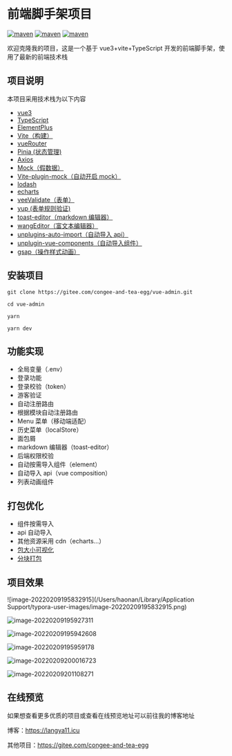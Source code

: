 # 前端脚手架项目

[![maven](https://img.shields.io/badge/vue-3.2.25-brightgreen.svg)](https://github.com/vuejs/vue)
[![maven](https://img.shields.io/badge/typescript-4.4.4-brightgreen.svg)](https://www.tslang.cn/index.html)
[![maven](https://img.shields.io/badge/vite-2.7.2-brightgreen.svg)](https://www.vitejs.net/guide/#scaffolding-your-first-vite-project)

欢迎克隆我的项目，这是一个基于 vue3+vite+TypeScript 开发的前端脚手架，使用了最新的前端技术栈

## 项目说明

本项目采用技术栈为以下内容

- [vue3](https://v3.cn.vuejs.org/)
- [TypeScript](https://www.tslang.cn/index.html)
- [ElementPlus](https://element-plus.gitee.io/zh-CN/)
- [Vite（构建）](https://www.vitejs.net/)
- [vueRouter](https://router.vuejs.org/zh/)
- [Pinia (状态管理)](https://pinia.vuejs.org/)
- [Axios](https://www.axios-http.cn/docs/intro)
- [Mock（假数据）](http://mockjs.com/)
- [Vite-plugin-mock（自动开启 mock）](https://github.com/vbenjs/vite-plugin-mock/blob/HEAD/README.zh_CN.md)
- [lodash](https://www.lodashjs.com/)
- [echarts](https://echarts.apache.org/zh/index.html)
- [veeValidate（表单）](https://vee-validate.logaretm.com/v4/)
- [yup (表单规则验证)](https://github.com/jquense/yup)
- [toast-editor（markdown 编辑器）](https://ui.toast.com/tui-editor)
- [wangEditor（富文本编辑器）](https://www.wangeditor.com/)
- [unplugins-auto-import（自动导入 api）](https://doc.houdunren.com/vue/5%20%E6%8F%92%E4%BB%B6%E6%89%A9%E5%B1%95.html#%E8%87%AA%E5%8A%A8%E5%BC%95%E5%85%A5api)
- [unplugin-vue-components（自动导入组件）](https://doc.houdunren.com/vue/5%20%E6%8F%92%E4%BB%B6%E6%89%A9%E5%B1%95.html#%E8%87%AA%E5%8A%A8%E5%8A%A0%E8%BD%BD%E7%BB%84%E4%BB%B6)
- [gsap（操作样式动画）](https://github.com/greensock/GSAP)

## 安装项目

```
git clone https://gitee.com/congee-and-tea-egg/vue-admin.git

cd vue-admin

yarn

yarn dev
```

## 功能实现

- 全局变量（.env）
- 登录功能
- 登录校验（token）
- 游客验证
- 自动注册路由
- 根据模块自动注册路由
- Menu 菜单（移动端适配）
- 历史菜单（localStore）
- 面包屑
- markdown 编辑器（toast-editor）
- 后端权限校验
- 自动按需导入组件（element）
- 自动导入 api（vue composition）
- 列表动画组件

## 打包优化

- 组件按需导入
- api 自动导入
- 其他资源采用 cdn（echarts...）
- [包大小可视化](https://github.com/btd/rollup-plugin-visualizer)
- [分块打包](https://doc.houdunren.com/vue/4%20%E4%BC%98%E5%8C%96%E6%89%93%E5%8C%85.html#%E5%88%86%E5%9D%97%E6%89%93%E5%8C%85)

## 项目效果

![image-20220209195832915](/Users/haonan/Library/Application Support/typora-user-images/image-20220209195832915.png)

![image-20220209195927311](https://s2.loli.net/2022/02/09/wXOyeAxuojJp5iN.png)

![image-20220209195942608](https://s2.loli.net/2022/02/09/z4ePCrWgvFEDjR3.png)

![image-20220209195959178](https://s2.loli.net/2022/02/09/wrB5vsxkdRJUE91.png)

![image-20220209200016723](https://s2.loli.net/2022/02/09/b1jgeU3Etq95Jhw.png)

![image-20220209201108271](https://s2.loli.net/2022/02/09/9dONjSeoRUAlzZa.png)

## 在线预览

如果想查看更多优质的项目或查看在线预览地址可以前往我的博客地址

博客：https://langya11.icu

其他项目：https://gitee.com/congee-and-tea-egg
